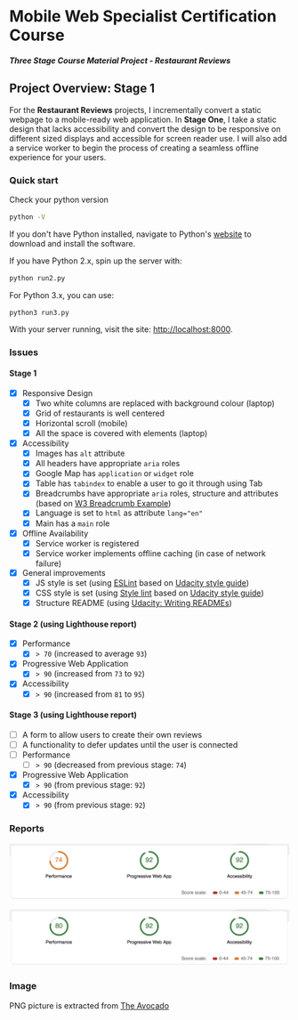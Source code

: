 # Mobile Web Specialist Certification Course

#### _Three Stage Course Material Project - Restaurant Reviews_

## Project Overview: Stage 1

For the **Restaurant Reviews** projects, I incrementally convert a static webpage to a mobile-ready web application. In **Stage One**, I take a static design that lacks accessibility and convert the design to be responsive on different sized displays and accessible for screen reader use. I will also add a service worker to begin the process of creating a seamless offline experience for your users.

### Quick start

Check your python version

```bash
python -V
```

If you don't have Python installed, navigate to Python's [website](https://www.python.org/) to download and install the software.

If you have Python 2.x, spin up the server with:

```bash
python run2.py
```

For Python 3.x, you can use:

```
python3 run3.py
```

With your server running, visit the site: [http://localhost:8000](http://localhost:8000).

### Issues

#### Stage 1

- [x] Responsive Design
  - [x] Two white columns are replaced with background colour (laptop)
  - [x] Grid of restaurants is well centered
  - [x] Horizontal scroll (mobile)
  - [x] All the space is covered with elements (laptop)
- [x] Accessibility
  - [x] Images has `alt` attribute
  - [x] All headers have appropriate `aria` roles
  - [x] Google Map has `application` or `widget` role
  - [x] Table has `tabindex` to enable a user to go it through using Tab
  - [x] Breadcrumbs have appropriate `aria` roles, structure and attributes (based on [W3 Breadcrumb Example](https://www.w3.org/TR/2017/NOTE-wai-aria-practices-1.1-20171214/examples/breadcrumb/index.html))
  - [x] Language is set to `html` as attribute `lang="en"`
  - [x] Main has a `main` role
- [x] Offline Availability
  - [x] Service worker is registered
  - [x] Service worker implements offline caching (in case of network failure)
- [x] General improvements
  - [x] JS style is set (using [ESLint](https://eslint.org/) based on [Udacity style guide](http://udacity.github.io/frontend-nanodegree-styleguide/javascript.html))
  - [x] CSS style is set (using [Style lint](https://stylelint.io/) based on [Udacity style guide](http://udacity.github.io/frontend-nanodegree-styleguide/css.html))
  - [x] Structure README (using [Udacity: Writing READMEs](https://classroom.udacity.com/courses/ud777))

#### Stage 2 (using Lighthouse report)

- [x] Performance
  - [x] `> 70` (increased to average `93`)
- [x] Progressive Web Application
  - [x] `> 90` (increased from `73` to `92`)
- [x] Accessibility
  - [x] `> 90` (increased from `81` to `95`)

#### Stage 3 (using Lighthouse report)

- [ ] A form to allow users to create their own reviews
- [ ] A functionality to defer updates until the user is connected
- [ ] Performance
  - [ ] `> 90` (decreased from previous stage: `74`)
- [x] Progressive Web Application
  - [x] `> 90` (from previous stage: `92`)
- [x] Accessibility
  - [x] `> 90` (from previous stage: `92`)

### Reports

![Home page](https://github.com/Beraliv/mws-restaurant-stage-1/blob/master/report/home-page-report.png)

![Restaurant page](https://github.com/Beraliv/mws-restaurant-stage-1/blob/master/report/restaurant-page-report.png)

### Image

<div>PNG picture is extracted from <a href="https://the-avocado.org/" title="The Avocado">The Avocado</a>
